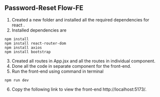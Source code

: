 ## Password-Reset Flow-FE

1.  Created a new folder and installed all the required dependencies for react .
2. Installed dependencies are

```
npm install 
npm install react-router-dom
npm install axios
npm install bootstrap

```
3. Created all routes in App.jsx and all the routes in individual component.
4. Done all the code in separate component for the front-end.
5. Run the front-end using command in terminal

```
npm run dev

```

6. Copy the following link to view the front-end http://localhost:5173/.



